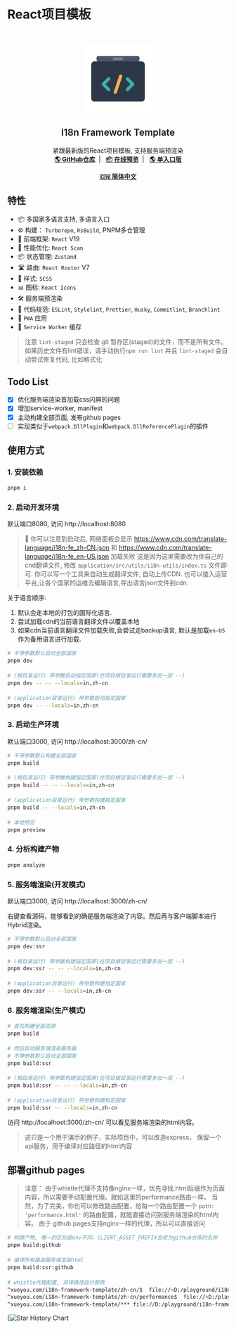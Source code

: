 # React项目模板

<br />
<p align="center">
    <img src="https://github.com/xueyou2000/i18n-framework-template/raw/main/application/public/icon.svg" alt="Logo" width="156" height="156">
  <h2 align="center" style="font-weight: 600">I18n Framework Template</h2>

  <p align="center">
    紧跟最新版的React项目模板, 支持服务端预渲染
    <br />
    <a href="https://github.com/xueyou2000/i18n-framework-template/" target="blank"><strong>🌎 GitHub仓库</strong></a>&nbsp;&nbsp;|&nbsp;&nbsp;
    <a href="https://xueyou2000.github.io/i18n-framework-template/zh-cn/" target="blank"><strong>📦️ 在线预览</strong></a>&nbsp;&nbsp;|&nbsp;&nbsp;
    <a href="https://github.com/xueyou2000/xueyou-react-template/" target="blank"><strong>🌎 单入口版</strong></a>
  </p>
  <p align="center">
    <a href="https://github.com/xueyou2000/i18n-framework-template/README.md" target="blank"><strong>🇨🇳 简体中文</strong></a>
    <br />
  </p>
</p>

## 特性

- 📦 多国家多语言支持, 多语言入口
- ⚙️ 构建： `Turborepo`, `RsBuild`, PNPM多仓管理
- 🚀 前端框架: `React` V19
- 🚀 性能优化: `React Scan`
- 📦 状态管理: `Zustand`
- 🛣️ 路由: `React Router` V7
- 🎨 样式: `SCSS`
- 📊 图标: `React Icons`
- 🛠️ 服务端预渲染
- 📃 代码规范: `ESLint`, `Stylelint`, `Prettier`, `Husky`, `Commitlint`, `Branchlint`
- 📱 `PWA` 应用
- 🚀 `Service Worker` 缓存

> 注意 `lint-staged` 只会检查 git 暂存区(staged)的文件，而不是所有文件。如果历史文件有lint错误，请手动执行`npm run lint`
> 并且 `lint-staged` 会自动尝试修复代码, 比如格式化

## Todo List

- [x] 优化服务端渲染首加载css闪屏的问题
- [x] 增加service-worker, manifest
- [x] 主动构建全部页面, 发布github pages
- [ ] 实现类似于`webpack.DllPlugin`和`webpack.DllReferencePlugin`的插件

## 使用方式

### 1. 安装依赖

```bash
pnpm i
```

### 2. 启动开发环境

默认端口8080, 访问 http://localhost:8080

> 📣 你可以注意到启动后, 网络面板会显示 https://www.cdn.com/translate-language/i18n-fe_zh-CN.json 和 https://www.cdn.com/translate-language/i18n-fe_en-US.json 加载失败
> 这是因为这里需要改为你自己的cnd翻译文件, 修改 `application/src/utils/i18n-utils/index.ts` 文件即可. 你可以写一个工具来自动生成翻译文件, 自动上传CDN. 也可以接入运营平台,让各个国家的运维去编辑语言,导出语言json文件到cdn.

关于语言顺序:

1. 默认会走本地的打包的国际化语言.
2. 尝试加载cdn的当前语言翻译文件以覆盖本地
3. 如果cdn当前语言翻译文件加载失败,会尝试走backup语言, 默认是加载`en-US`作为备用语言进行加载.

```bash
# 不带参数默认启动全部国家
pnpm dev

# (根目录运行) 带参数启动指定国家(在项目根目录运行需要多加一层 --)
pnpm dev -- -- --locals=in,zh-cn

# (application目录运行) 带参数启动指定国家
pnpm dev -- --locals=in,zh-cn
```

### 3. 启动生产环境

默认端口3000, 访问 http://localhost:3000/zh-cn/

```bash
# 不带参数默认构建全部国家
pnpm build

# (根目录运行) 带参数构建指定国家(在项目根目录运行需要多加一层 --)
pnpm build -- -- --locals=in,zh-cn

# (application目录运行) 带参数构建指定国家
pnpm build -- --locals=in,zh-cn

# 本地预览
pnpm preview
```

### 4. 分析构建产物

```bash
pnpm analyze
```

### 5. 服务端渲染(开发模式)

默认端口3000, 访问 http://localhost:3000/zh-cn/

右键查看源码，能够看到的确是服务端渲染了内容。然后再与客户端脚本进行Hybrid渲染。

```bash
# 不带参数默认启动全部国家
pnpm dev:ssr

# (根目录运行) 带参数构建指定国家(在项目根目录运行需要多加一层 --)
pnpm dev:ssr -- -- --locals=in,zh-cn

# (application目录运行) 带参数构建指定国家
pnpm dev:ssr -- --locals=in,zh-cn
```

### 6. 服务端渲染(生产模式)

```bash
# 首先构建全部资源
pnpm build

# 然后启动服务端渲染服务器
# 不带参数默认启动全部国家
pnpm build:ssr

# (根目录运行) 带参数构建指定国家(在项目根目录运行需要多加一层 --)
pnpm build:ssr -- -- --locals=in,zh-cn

# (application目录运行) 带参数构建指定国家
pnpm build:ssr -- --locals=in,zh-cn
```

访问 http://localhost:3000/zh-cn/ 可以看见服务端渲染的html内容。

> 这只是一个用于演示的例子，实际项目中，可以改造express， 保留一个api服务，用于编译对应路径的html内容

## 部署github pages

> 注意： 由于whistle代理不支持像nginx一样，优先寻找.html后缀作为页面内容，所以需要手动配置代理。就如这里的performance路由一样。
> 当然，为了完美，你也可以修改路由配置，给每一个路由配置一个 `path: 'performance.html'` 的路由配置，就能直接访问到服务端渲染的html内容。
> 由于 github pages支持nginx一样的代理，所以可以直接访问

```bash
# 构建产物, 唯一的区别是env不同，CLIENT_ASSET_PREFIX会改为github仓库的名称
pnpm build:github

# 编译所有路由服务端渲染html
pnpm build:ssr:github

# whistle代理配置, 具体路径自行替换
^xueyou.com/i18n-framework-template/zh-cn/$  file://<D:/playground/i18n-framework-template/application/dist/zh-cn/index.html>
^xueyou.com/i18n-framework-template/zh-cn/performance$  file://<D:/playground/i18n-framework-template/application/dist/zh-cn/performance.html>
^xueyou.com/i18n-framework-template/*** file://D:/playground/i18n-framework-template/application/dist/$1
```

[![Star History Chart](https://api.star-history.com/svg?repos=xueyou2000/i18n-framework-template&type=Date)
